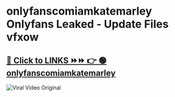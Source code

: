 
 # onlyfanscomiamkatemarley Onlyfans Leaked - Update Files vfxow

## <h2><a href="https://clipsfans.com/onlyfanscomiamkatemarley&ref=git">🔗 Click to LINKS ⏩⏩ 👉 🟢 onlyfanscomiamkatemarley </a></h2>

<a href="https://clipsfans.com/onlyfanscomiamkatemarley&ref=git" rel="nofollow" data-target="animated-image.originalLink"><img src="https://i.ibb.co.com/xMMVF88/686577567.gif" alt="Viral Video Original" style="max-width: 100%; display: inline-block;" data-target="animated-image.originalImage"></a>

